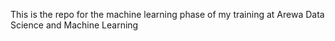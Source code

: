 This is the repo for the machine learning phase of my training at Arewa Data Science and Machine Learning
